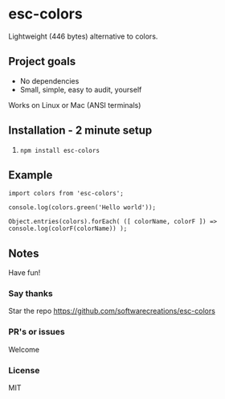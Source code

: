 # esc-colors

Lightweight (446 bytes) alternative to colors.

## Project goals

* No dependencies
* Small, simple, easy to audit, yourself

Works on Linux or Mac (ANSI terminals)

## Installation - 2 minute setup

1. `npm install esc-colors`

## Example

```
import colors from 'esc-colors';

console.log(colors.green('Hello world'));

Object.entries(colors).forEach( ([ colorName, colorF ]) => console.log(colorF(colorName)) );
```

## Notes

Have fun!

### Say thanks

Star the repo
https://github.com/softwarecreations/esc-colors

### PR's or issues

Welcome

### License

MIT
